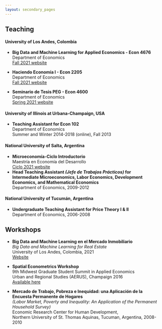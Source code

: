 ```yaml
---
layout: secondary_pages
---
```


## Teaching

#### University of Los Andes, Colombia
- **Big Data and Machine Learning for Applied Economics - Econ 4676**<br>
	 Department of Economics<br>
	 [Fall 2021 website](https://github.com/ECON-4676-UNIANDES-Fall-2021)<!--[Fall 2020 website](https://github.com/ECON-4676-UNIANDES)-->

- **Haciendo Economía I - Econ 2205**<br>
	 Department of Economics<br>
	 [Fall 2021 website](teaching/HE1.html)
- **Seminario de Tesis PEG - Econ 4600**<br>
	 Department of Economics<br>
	 [Spring 2021 website](teaching/Tesis.html)

#### University of Illinois at Urbana-Champaign, USA
- **Teaching Assistant for Econ 102**<br>
	 Department of Economics<br>
	 Summer and Winter 2014-2018 (online), Fall 2013

#### National University of Salta, Argentina
- **Microeconomía-Ciclo Introductorio**<br>
	 Maestría en Economía del Desarrollo<br>
	 [Ciclo 2021 website](teaching/IntroMicroMED.html)
- **Head Teaching Assistant *(Jefe de Trabajos Prácticos)* for Intermediate Microeconomics, Labor Economics, Development Economics, and  Mathematical Economics**<br>
	Department of Economics, 2009-2012 
	

#### National University of Tucumán, Argentina
- **Undergraduate Teaching Assistant for Price Theory I & II**<br>
	Department of Economics, 2006-2008

## Workshops

- **Big Data and Machine Learning en el Mercado Inmobiliario**<br>
	*Big Data and Machine Learning for Real Estate* <br>
	University of Los Andes, Colombia, 2021  <br>
	[Website](https://ignaciomsarmiento.github.io/teaching/BDML)

- **Spatial Econometrics Workshop** <br>
  9th Midwest Graduate Student Summit in Applied Economics <br>
  Urban and Regional Studies (AERUS), Champaign 2016 <br>
  [Available here](http://www.econ.uiuc.edu/~lab/workshop/)



- **Mercado de Trabajo, Pobreza e Inequidad: una Aplicación de la Encuesta Permanente de Hogares** <br>
	*(Labor Market, Poverty and Inequality: An Application of the Permanent Household Survey)* <br>
	Economic Research Center for Human Development, <br>
	Northern University of St. Thomas Aquinas, Tucuman, Argentina, 2008-2010

